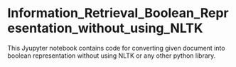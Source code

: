 # Information_Retrieval_Boolean_Representation_without_using_NLTK
This Jyupyter notebook contains code for converting given document into boolean representation without using NLTK or any other python library.

